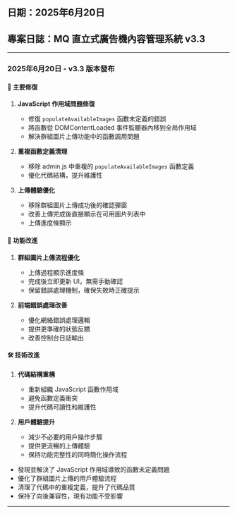 ## 日期：2025年6月20日
## 專案日誌：MQ 直立式廣告機內容管理系統 v3.3
---
### 2025年6月20日 - v3.3 版本發布

#### 🔧 主要修復
1. **JavaScript 作用域問題修復**
   - 修復 `populateAvailableImages` 函數未定義的錯誤
   - 將函數從 DOMContentLoaded 事件監聽器內移到全局作用域
   - 解決群組圖片上傳功能中的函數調用問題

2. **重複函數定義清理**
   - 移除 admin.js 中重複的 `populateAvailableImages` 函數定義
   - 優化代碼結構，提升維護性

3. **上傳體驗優化**
   - 移除群組圖片上傳成功後的確認彈窗
   - 改善上傳完成後直接顯示在可用圖片列表中
   - 上傳進度條顯示

#### 🚀 功能改進
1. **群組圖片上傳流程優化**
   - 上傳過程顯示進度條
   - 完成後立即更新 UI，無需手動確認
   - 保留錯誤處理機制，確保失敗時正確提示

2. **前端錯誤處理改善**
   - 優化網絡錯誤處理邏輯
   - 提供更準確的狀態反饋
   - 改善控制台日誌輸出

#### 🛠️ 技術改進
1. **代碼結構重構**
   - 重新組織 JavaScript 函數作用域
   - 避免函數定義衝突
   - 提升代碼可讀性和維護性

2. **用戶體驗提升**
   - 減少不必要的用戶操作步驟
   - 提供更流暢的上傳體驗
   - 保持功能完整性的同時簡化操作流程

- 發現並解決了 JavaScript 作用域導致的函數未定義問題
- 優化了群組圖片上傳的用戶體驗流程
- 清理了代碼中的重複定義，提升了代碼品質
- 保持了向後兼容性，現有功能不受影響

---